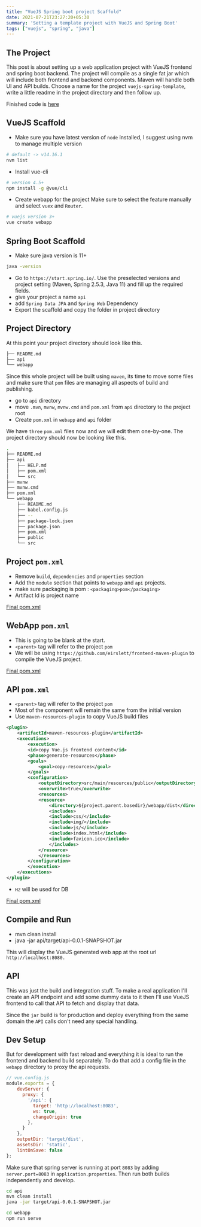 ```yaml
---
title: "VueJS Spring boot project Scaffold"
date: 2021-07-21T23:27:20+05:30
summary: 'Setting a template project with VueJS and Spring Boot'
tags: ["vuejs", "spring", "java"]
---
```



## The Project

This post is about setting up a web application project with VueJS frontend and spring boot backend. The project will compile as a single fat jar which will include both frontend and backend components. Maven will handle both UI and API builds.
Choose a name for the project `vuejs-spring-template`, write a little readme in the project directory and then follow up.

Finished code is [here](https://github.com/ranuzz/vuejs-spring-template)

## VueJS Scaffold

* Make sure you have latest version of `node` installed, I suggest using nvm to manage multiple version

```sh
# default -> v14.16.1
nvm list
```

* Install vue-cli
```sh
# version 4.5+
npm install -g @vue/cli
```

* Create webapp for the project
Make sure to select the feature manually and select `vuex` and `Router`.

```sh
# vuejs version 3+
vue create webapp
```


## Spring Boot Scaffold

* Make sure java version is 11+
```sh
java -version
```

* Go to `https://start.spring.io/`. Use the preselected versions and project setting (Maven, Spring 2.5.3, Java 11) and fill up the required fields.
* give your project a name `api`
* add `Spring Data JPA` and `Spring Web` Dependency
* Export the scaffold and copy the folder in project directory

## Project Directory

At this point your project directory should look like this.

```sh
├── README.md
├── api
└── webapp
```

Since this whole project will be built using `maven`, its time to move some files and make sure that `pom` files are managing all aspects of build and publishing.
* go to `api` directory
* move `.mvn`, `mvnw`, `mvnw.cmd` and `pom.xml` from `api` directory to the project root
* Create `pom.xml` in `webapp` and `api` folder

We have `three` `pom.xml` files now and we will edit them one-by-one. The project directory should now be looking like this.

```sh
.
├── README.md
├── api
│   ├── HELP.md
│   ├── pom.xml
│   └── src
├── mvnw
├── mvnw.cmd
├── pom.xml
└── webapp
    ├── README.md
    ├── babel.config.js
    ├── --
    ├── package-lock.json
    ├── package.json
    ├── pom.xml
    ├── public
    └── src
```

## Project `pom.xml`

* Remove `build`, `dependencies` and `properties` section
* Add the `module` section that points to `webapp` and `api` projects.
* make sure packaging is pom : `<packaging>pom</packaging>`
* Artifact Id is project name

[Final pom.xml](https://github.com/ranuzz/vuejs-spring-template/blob/main/pom.xml)

## WebApp `pom.xml`

* This is going to be blank at the start.
* `<parent>` tag will refer to the project `pom`
* We will be using `https://github.com/eirslett/frontend-maven-plugin` to compile the VueJS project.

[Final pom.xml](https://github.com/ranuzz/vuejs-spring-template/blob/main/webapp/pom.xml)

## API `pom.xml`

* `<parent>` tag will refer to the project `pom`
* Most of the component will remain the same from the initial version
* Use `maven-resources-plugin` to copy VueJS build files
```xml
<plugin>
    <artifactId>maven-resources-plugin</artifactId>
    <executions>
        <execution>
        <id>copy Vue.js frontend content</id>
        <phase>generate-resources</phase>
        <goals>
            <goal>copy-resources</goal>
        </goals>
        <configuration>
            <outputDirectory>src/main/resources/public</outputDirectory>
            <overwrite>true</overwrite>
            <resources>
            <resource>
                <directory>${project.parent.basedir}/webapp/dist</directory>
                <includes>
                <include>css/</include>
                <include>img/</include>
                <include>js/</include>
                <include>index.html</include>
                <include>favicon.ico</include>
                </includes>
            </resource>
            </resources>
        </configuration>
        </execution>
    </executions>
</plugin>
```
* `H2` will be used for DB

[Final pom.xml](https://github.com/ranuzz/vuejs-spring-template/blob/main/api/pom.xml)

## Compile and Run

* mvn clean install
* java -jar api/target/api-0.0.1-SNAPSHOT.jar

This will display the VueJS generated web app at the root url `http://localhost:8080.`

## API

This was just the build and integration stuff. To make a real application I'll create an API endpoint and add some dummy data to it then I'll use VueJS frontend to call that API to fetch and display that data.

Since the `jar` build is for production and deploy everything from the same domain the `API` calls don't need any special handling.

## Dev Setup

But for development with fast reload and everything it is ideal to run the frontend and backend build separately. To do that add a config file in the `webapp` directory to proxy the api requests.

```js
// vue.config.js
module.exports = {
    devServer: {
      proxy: {
        '/api': {
          target: 'http://localhost:8083',
          ws: true,
          changeOrigin: true
        },
      }
    },
    outputDir: 'target/dist',
    assetsDir: 'static',
    lintOnSave: false
};
```

Make sure that spring server is running at port `8083` by adding `server.port=8083` in `application.properties`. Then run both builds independently and develop.

```sh
cd api
mvn clean install
java -jar target/api-0.0.1-SNAPSHOT.jar
```

```sh
cd webapp
npm run serve
```
